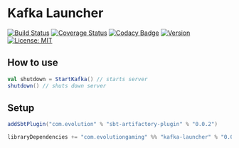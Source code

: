 # Kafka Launcher
[![Build Status](https://github.com/evolution-gaming/kafka-launcher/workflows/CI/badge.svg)](https://github.com/evolution-gaming/kafka-launcher/actions?query=workflow%3ACI)
[![Coverage Status](https://coveralls.io/repos/github/evolution-gaming/kafka-launcher/badge.svg?branch=master)](https://coveralls.io/github/evolution-gaming/kafka-launcher?branch=master)
[![Codacy Badge](https://api.codacy.com/project/badge/Grade/493799c12bb24cb39fe708c601a285fd)](https://www.codacy.com/app/evolution-gaming/kafka-launcher?utm_source=github.com&amp;utm_medium=referral&amp;utm_content=evolution-gaming/kafka-launcher&amp;utm_campaign=Badge_Grade)
[![Version](https://img.shields.io/badge/version-click-blue)](https://evolution.jfrog.io/artifactory/api/search/latestVersion?g=com.evolutiongaming&a=kafka-launcher_2.13&repos=public)
[![License: MIT](https://img.shields.io/badge/License-MIT-yellowgreen.svg)](https://opensource.org/licenses/MIT)

## How to use

```scala
val shutdown = StartKafka() // starts server
shutdown() // shuts down server
```

## Setup

```scala
addSbtPlugin("com.evolution" % "sbt-artifactory-plugin" % "0.0.2")

libraryDependencies += "com.evolutiongaming" %% "kafka-launcher" % "0.0.9"
```